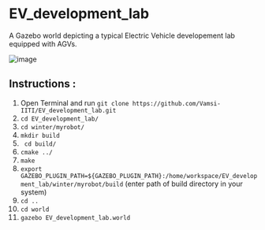# EV_development_lab
A Gazebo world depicting a typical Electric Vehicle developement lab equipped with AGVs.

![image](https://user-images.githubusercontent.com/92263050/209110350-7379daa7-cf60-4cde-89f5-fcc9407921fa.png)

## Instructions :

1. Open Terminal and run ``` git clone https://github.com/Vamsi-IITI/EV_development_lab.git ```
2. ``` cd EV_development_lab/ ```
3. ``` cd winter/myrobot/ ```
4. ``` mkdir build ```
5. ``` cd build/```
6. ``` cmake ../ ```
7. ``` make ```
8. ``` export GAZEBO_PLUGIN_PATH=${GAZEBO_PLUGIN_PATH}:/home/workspace/EV_development_lab/winter/myrobot/build ```  (enter path of build directory in your system)
9. ``` cd .. ```
10. ``` cd world ```
11. ``` gazebo EV_development_lab.world ```

